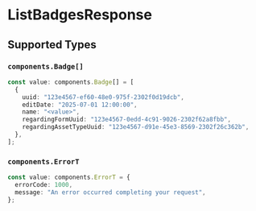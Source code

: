 # ListBadgesResponse


## Supported Types

### `components.Badge[]`

```typescript
const value: components.Badge[] = [
  {
    uuid: "123e4567-ef60-48e0-975f-2302f0d19dcb",
    editDate: "2025-07-01 12:00:00",
    name: "<value>",
    regardingFormUuid: "123e4567-0edd-4c91-9026-2302f62a8fbb",
    regardingAssetTypeUuid: "123e4567-d91e-45e3-8569-2302f26c362b",
  },
];
```

### `components.ErrorT`

```typescript
const value: components.ErrorT = {
  errorCode: 1000,
  message: "An error occurred completing your request",
};
```

